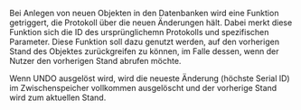 Bei Anlegen von neuen Objekten in den Datenbanken wird eine Funktion getriggert, die Protokoll über die neuen Änderungen hält. Dabei merkt diese Funktion sich die ID des ursprünglichemn Protokolls und spezifischen Parameter. 
Diese Funktion soll dazu genutzt werden, auf den vorherigen Stand des Objektes zurückgreifen zu können, im Falle dessen, wenn der Nutzer den vorherigen Stand abrufen möchte. 

Wenn UNDO ausgelöst wird, wird die neueste Änderung (höchste Serial ID) im Zwischenspeicher vollkommen ausgelöscht und der vorherige Stand wird zum aktuellen Stand. 

